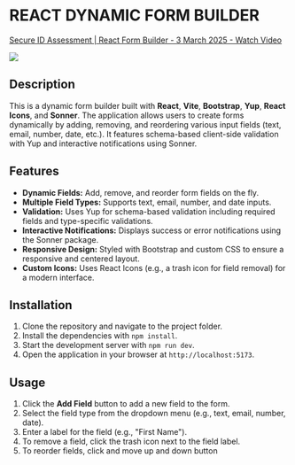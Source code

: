# REACT DYNAMIC FORM BUILDER

<div>
    <a href="https://www.loom.com/share/ec09dd4b3e0148718332ff057b92a110">
      <p>Secure ID Assessment | React Form Builder - 3 March 2025 - Watch Video</p>
    </a>
    <a href="https://www.loom.com/share/ec09dd4b3e0148718332ff057b92a110">
      <img style="max-width:300px;" src="https://cdn.loom.com/sessions/thumbnails/ec09dd4b3e0148718332ff057b92a110-a2147e9107114500-full-play.gif">
    </a>
  </div>

## Description
This is a dynamic form builder built with **React**, **Vite**, **Bootstrap**, **Yup**, **React Icons**, and **Sonner**. 
The application allows users to create forms dynamically by adding, removing, and reordering various input fields (text, email, number, date, etc.). It features schema-based client-side validation with Yup and interactive notifications using Sonner.

## Features
- **Dynamic Fields:** Add, remove, and reorder form fields on the fly.
- **Multiple Field Types:** Supports text, email, number, and date inputs.
- **Validation:** Uses Yup for schema-based validation including required fields and type-specific validations.
- **Interactive Notifications:** Displays success or error notifications using the Sonner package.
- **Responsive Design:** Styled with Bootstrap and custom CSS to ensure a responsive and centered layout.
- **Custom Icons:** Uses React Icons (e.g., a trash icon for field removal) for a modern interface.


## Installation
1. Clone the repository and navigate to the project folder.
2. Install the dependencies with `npm install`.
3. Start the development server with `npm run dev`.
4. Open the application in your browser at `http://localhost:5173`.

## Usage
1. Click the **Add Field** button to add a new field to the form.
2. Select the field type from the dropdown menu (e.g., text, email, number, date).
3. Enter a label for the field (e.g., "First Name").
6. To remove a field, click the trash icon next to the field label.
7. To reorder fields, click and move up and down button

